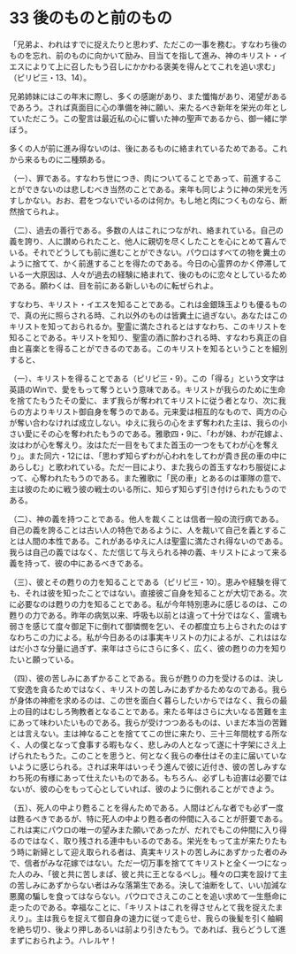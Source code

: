 # 33 後のものと前のもの

「兄弟よ、われはすでに捉えたりと思わず、ただこの一事を務む。すなわち後のものを忘れ、前のものに向かいて励み、目当てを指して進み、神のキリスト・イエスによりて上に召したもう召しにかかわる褒美を得んとてこれを追い求む」（ピリピ三・13、14）。

兄弟姉妹にはこの年末に際し、多くの感謝があり、また懺悔があり、渇望があるであろう。されば真面目に心の準備を神に願い、来たるべき新年を栄光の年としていただこう。この聖言は最近私の心に響いた神の聖声であるから、御一緒に学ぼう。

多くの人が前に進み得ないのは、後にあるものに絡まれているためである。これから来るものに二種類ある。

（一）、罪である。すなわち世につき、肉についてることであって、前進することができないのは悲しむべき当然のことである。来年も同じように神の栄光を汚すしかない。おお、君をつないでいるのは何か。もし地と肉につくものなら、断然捨てられよ。

（二）、過去の善行である。多数の人はこれにつながれ、絡まれている。自己の義を誇り、人に讃められたこと、他人に親切を尽くしたことを心にとめて喜んでいる。それでどうしても前に進むことができない。パウロはすべての物を糞土のように捨てて、かく前進することを得たのである。今日の心霊界のかく停滞している一大原因は、人々が過去の経験に絡まれて、後のものに恋々としているためである。願わくは、目を前にある新しいものに転ぜられよ。

すなわち、キリスト・イエスを知ることである。これは金銀珠玉よりも優るもので、真の光に照らされる時、これ以外のものは皆糞土に過ぎない。あなたはこのキリストを知っておられるか。聖霊に満たされるとはすなわち、このキリストを知ることである。キリストを知り、聖霊の酒に酔わされる時、すなわち真正の自由と喜楽とを得ることができるのである。このキリストを知るということを細別すると、

（一）、キリストを得ることである（ピリピ三・9）。この「得る」という文字は英語のWinで、愛をもって奪うという意味である。キリストが我らのために生命を捨てたもうたその愛に、まず我らが奪われてキリストに従う者となり、次に我らの方よりキリスト御自身を奪うのである。元来愛は相互的なもので、両方の心が奪い合わなければ成立しない。ゆえに我らの心をまず奪われた主は、我らの小さい愛にその心を奪われたもうのである。雅歌四・9に、「わが妹、わが花嫁よ、汝はわが心を奪えり。汝はただ一目をもてまた首玉の一つをもてわが心を奪えり」。また同六・12には、「思わず知らずわが心われをしてわが貴き民の車の中にあらしむ」と歌われている。ただ一目により、また我らの首玉すなわち服従によって、心奪われたもうのである。また雅歌に「民の車」とあるのは軍隊の意で、主は彼のために戦う彼の戦士のいる所に、知らず知らず引き付けられたもうのである。

（二）、神の義を持つことである。他人を裁くことは信者一般の流行病である。自己の義を誇ることは古い人の特色であるように、人を裁いて自己を義とすることは人間の本性である。これがあるゆえに人は聖霊に満たされ得ないのである。我らは自己の義ではなく、ただ信じて与えられる神の義、キリストによって来る義を持って、彼の中にあるべきである。

（三）、彼とその甦りの力を知ることである（ピリピ三・10）。恵みや経験を得ても、それは彼を知ったことではない。直接彼ご自身を知ることが大切である。次に必要なのは甦りの力を知ることである。私が今年特別恵みに感じるのは、この甦りの力である。昨年の病気以来、呼吸も以前とは違って十分ではなく、霊魂も弱さを感じて度々御足下に倒れて御憐憫を乞い、その都度立ち上らされたのはすなわちこの力による。私が今日あるのは事実キリストの力によるが、これははなはだ小さな分量に過ぎず、来年はさらにさらに多く、広く、彼の甦りの力を知りたいと願っている。

（四）、彼の苦しみにあずかることである。我らが甦りの力を受けるのは、決して安逸を貪るためではなく、キリストの苦しみにあずかるためなのである。我らが身体の神癒を求めるのは、この世を面白く暮らしたいからではなく、我らの最上の目的はむしろ殉教者となることである。来たる年はさらに大いなる苦難を主にあって味わいたいものである。我らが受けつつあるものは、いまだ本当の苦難とは言えない。主は神なることを捨ててこの世に来たり、三十三年間枕する所なく、人の僕となって食事する暇もなく、悲しみの人となって遂に十字架にさえ上げられたもうた。このことを思うと、何となく我らの奉仕はその主に届いていないように感じられる。されば来年はいっそう進んで彼に近付き、彼の苦しみすなわち死の有様にあって仕えたいものである。もちろん、必ずしも迫害は必要ではないが、彼の心をもって心としていれば、彼のように倒れることができよう。

（五）、死人の中より甦ることを得んためである。人間はどんな者でも必ず一度は甦るべきであるが、特に死人の中より甦る者の仲間に入ることが肝要である。これは実にパウロの唯一の望みまた願いであったが、だれでもこの仲間に入り得るのではなく、取り残される連中もいるのである。栄光をもって主が来たりたもう時に新婦として迎え取られる者は、真実キリストの苦しみにあずかった者のみで、信者がみな花嫁ではない。ただ一切万事を捨ててキリストと全く一つになった人のみ、「彼と共に苦しまぱ、彼と共に王となるべし」。種々の口実を設けて主の苦しみにあずからない者はみな落第生である。決して油断をして、いい加減な悪魔の騙しを食ってはならない。パウロでさえこのことを追い求めて一生懸命に走ったのである。幸福なことに、「キリストはこれを得させんとて我を捉えたまえり」。主は我らを捉えて御自身の速力に従って走らせ、我らの後髪を引く舳綱を絶ち切り、後より押しあるいは前より引きたもう。であれば、我らどうして進まずにおられよう。ハレルヤ！

